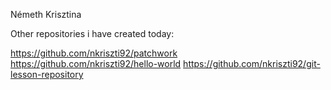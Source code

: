 ﻿Németh Krisztina



Other repositories i have created today:



https://github.com/nkriszti92/patchwork
https://github.com/nkriszti92/hello-world
https://github.com/nkriszti92/git-lesson-repository

